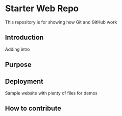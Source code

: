# Starter Web Repo

This repository is for showing how Git and GitHub work

## Introduction
Adding intro
## Purpose
## Deployment

Sample website with plenty of files for demos
## How to contribute
